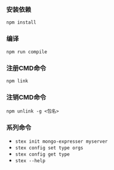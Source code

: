 ### 安装依赖
`npm install`

### 编译
`npm run compile`

### 注册CMD命令 
`npm link`

### 注销CMD命令
`npm unlink -g <包名>`

### 系列命令
- `stex init mongo-expresser myserver`
- `stex config set type orgs`
- `stex config get type`
- `stex --help`
